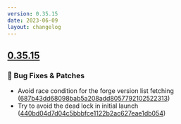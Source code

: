 ```yaml
---
version: 0.35.15
date: 2023-06-09
layout: changelog
---
```

## [0.35.15](#0.35.15)
### 🐛 Bug Fixes & Patches

- Avoid race condition for the forge version list fetching ([687b43dd68098bab5a208add8057792102522313](https://github.com/Voxelum/x-minecraft-launcher/commit/687b43dd68098bab5a208add8057792102522313))
- Try to avoid the dead lock in initial launch ([440bd04d7d04c5bbbfce1122b2ac627eae1db054](https://github.com/Voxelum/x-minecraft-launcher/commit/440bd04d7d04c5bbbfce1122b2ac627eae1db054))
